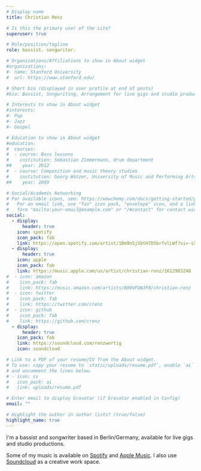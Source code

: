 ```yaml
---
# Display name
title: Christian Renz

# Is this the primary user of the site?
superuser: true

# Role/position/tagline
role: bassist. songwriter.

# Organizations/Affiliations to show in About widget
#organizations:
#- name: Stanford University
#  url: https://www.stanford.edu/

# Short bio (displayed in user profile at end of posts)
#bio: Bassist, Songwriting, Arrangement for live gigs and studio productions.

# Interests to show in About widget
#interests:
#- Pop
#- Jazz
#- Gospel

# Education to show in About widget
#education:
#  courses:
#  - course: Bass lessons
#    institution: Sebastian Zimmermann, drum department
##    year: 2012
#  - course: Composition and music theory studies
#    institution: Georg Wötzer, University of Music and Performing Arts, Stuttgart
##    year: 2009

# Social/Academic Networking
# For available icons, see: https://wowchemy.com/docs/getting-started/page-builder/#icons
#   For an email link, use "fas" icon pack, "envelope" icon, and a link in the
#   form "mailto:your-email@example.com" or "/#contact" for contact widget.
social:
  - display:
      header: true
    icon: spotify
    icon_pack: fab
    link: https://open.spotify.com/artist/1Bm9n5jSbtH7D5brfvlLWf?si=-sXJ9vD7Sz-o3bM636ZB0A
  - display:
      header: true
    icon: apple
    icon_pack: fab
    link: https://music.apple.com/us/artist/christian-renz/1612983248
#  - icon: amazon
#    icon_pack: fab
#    link: https://music.amazon.com/artists/B00VFUWJF8/christian-renz
#  - icon: twitter
#    icon_pack: fab
#    link: https://twitter.com/crenz
#  - icon: github
#    icon_pack: fab
#    link: https://github.com/crenz
  - display:
      header: true
    icon_pack: fab
    link: https://soundcloud.com/renzwertig
    icon: soundcloud

# Link to a PDF of your resume/CV from the About widget.
# To use: copy your resume to `static/uploads/resume.pdf`, enable `ai` icons in `params.toml`,
# and uncomment the lines below.
# - icon: cv
#   icon_pack: ai
#   link: uploads/resume.pdf

# Enter email to display Gravatar (if Gravatar enabled in Config)
email: ""

# Highlight the author in author lists? (true/false)
highlight_name: true
---
```


I'm a bassist and songwriter based in Berlin/Germany, available for live gigs and studio productions.

Some of my music is available on [Spotify](https://open.spotify.com/artist/1Bm9n5jSbtH7D5brfvlLWf?si=-sXJ9vD7Sz-o3bM636ZB0A) and [Apple Music](https://music.apple.com/us/artist/christian-renz/1612983248). I also use [Soundcloud](https://soundcloud.com/renzwertig) as a creative work space. 

